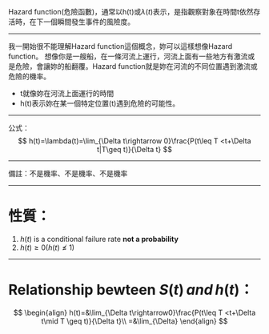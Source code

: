 Hazard function(危險函數)，通常以h(t)或$\lambda(t)$表示，是指觀察對象在時間t依然存活時，在下一個瞬間發生事件的風險度。
- - -
我一開始很不能理解Hazard function這個概念，妳可以這樣想像Hazard function。
想像你是一艘船，在一條河流上運行，河流上面有一些地方有激流或是危險，會讓妳的船翻覆。Hazard function就是妳在河流的不同位置遇到激流或危險的機率。
- t就像妳在河流上面運行的時間
- h(t)表示妳在某一個特定位置(t)遇到危險的可能性。
- - -
公式：
$$
h(t)=\lambda(t)=\lim_{\Delta t\rightarrow 0}\frac{P(t\leq T <t+\Delta t|T\geq t)}{\Delta t}
$$
- - -
備註：不是機率、不是機率、不是機率
- - - 
# 性質：
1. $h(t)$ is a conditional failure rate **not a probability**
2. $h(t) \geq0(h(t)\nleq1)$  
- - -
# Relationship bewteen $S(t)\,and\,h(t)$：
$$
\begin{align}
h(t)=&\lim_{\Delta t\rightarrow0}\frac{P(t\leq T <t+\Delta t\mid T \geq t)}{\Delta t}\\
=&\lim_{\Delta}
\end{align}
$$